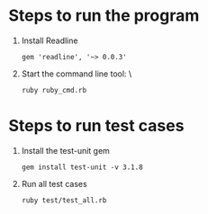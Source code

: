  <!--Write a command-line program that takes operations on fractions as input and produces a fractional result.
The command-line program shall repeatedly prompt the user for input and display the result until user types "exit".
Legal operators shall be *,  /,  +,  - (multiply, divide, add, subtract).
Operands and operators shall be separated by one or more spaces.
Mixed numbers shall be represented by whole&numerator/denominator; for example, "3&1/4", “-1&7/8”.
Improper fractions, whole numbers, and negative numbers are allowed as operands. -->

# Steps to run the program

1. Install Readline 

   `gem 'readline', '~> 0.0.3'`
2. Start the command line tool: \

   `ruby ruby_cmd.rb`  

# Steps to run test cases
1. Install the test-unit gem

   `gem install test-unit -v 3.1.8`
2. Run all test cases

   `ruby test/test_all.rb`
